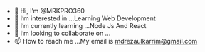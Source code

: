 - 👋 Hi, I’m @MRKPRO360
- 👀 I’m interested in ...Learning Web Development
- 🌱 I’m currently learning ...Node Js And React
- 💞️ I’m looking to collaborate on ...
- 📫 How to reach me ...My email is mdrezaulkarrim@gmail.com

<!---
MRKPRO360/MRKPRO360 is a ✨ special ✨ repository because its `README.md` (this file) appears on your GitHub profile.
You can click the Preview link to take a look at your changes.
--->
